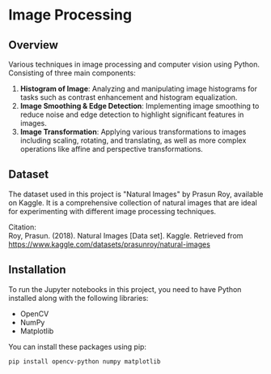 
# Image Processing

## Overview
Various techniques in image processing and computer vision using Python. Consisting of three main components:

1. **Histogram of Image**: Analyzing and manipulating image histograms for tasks such as contrast enhancement and histogram equalization.
2. **Image Smoothing & Edge Detection**: Implementing image smoothing to reduce noise and edge detection to highlight significant features in images.
3. **Image Transformation**: Applying various transformations to images including scaling, rotating, and translating, as well as more complex operations like affine and perspective transformations.

## Dataset
The dataset used in this project is "Natural Images" by Prasun Roy, available on Kaggle. It is a comprehensive collection of natural images that are ideal for experimenting with different image processing techniques.

Citation:  
Roy, Prasun. (2018). Natural Images [Data set]. Kaggle. Retrieved from https://www.kaggle.com/datasets/prasunroy/natural-images

## Installation

To run the Jupyter notebooks in this project, you need to have Python installed along with the following libraries:
- OpenCV
- NumPy
- Matplotlib

You can install these packages using pip:
```bash
pip install opencv-python numpy matplotlib
```
